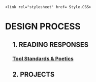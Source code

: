 <!DOCTYPE html>
<html>
<head>
	<meta charset="utf-8">
	<meta name="viewport" content="width=device-width, initial-scale=1">
	<title> DESIGN PROCESS </title>

	<link rel="stylesheet" href= Style.CSS>
</head> 
<body>

<h1> DESIGN PROCESS </h1>

<ol> 
		<h2> 1. READING RESPONSES </h2>
		<h3><a href= "GRPH-Discussion-1.html"> Tool Standards & Poetics </a></h3>
		<h2> 2. PROJECTS </h2>

<div class="box1"></div><div class="box2"></div><div class="box3"></div><div class="box4"></div><div class="box5"></div><div class="box6"></div><div class="box7"></div><div class="box8"></div><div class="box9"></div><div class="box10"></div><div class="box11"></div><div class="box12"></div><div class="box13"></div>


<div class= "M-left"></div>

<div class= "M-middle-left"></div>

<div class= "M-middle-right"></div>

<div class= "M-right"></div>








</body>
</html>

